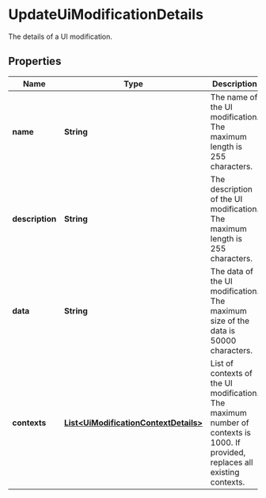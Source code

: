 

# UpdateUiModificationDetails

The details of a UI modification.

## Properties

| Name | Type | Description | Notes |
|------------ | ------------- | ------------- | -------------|
|**name** | **String** | The name of the UI modification. The maximum length is 255 characters. |  [optional] |
|**description** | **String** | The description of the UI modification. The maximum length is 255 characters. |  [optional] |
|**data** | **String** | The data of the UI modification. The maximum size of the data is 50000 characters. |  [optional] |
|**contexts** | [**List&lt;UiModificationContextDetails&gt;**](UiModificationContextDetails.md) | List of contexts of the UI modification. The maximum number of contexts is 1000. If provided, replaces all existing contexts. |  [optional] |



